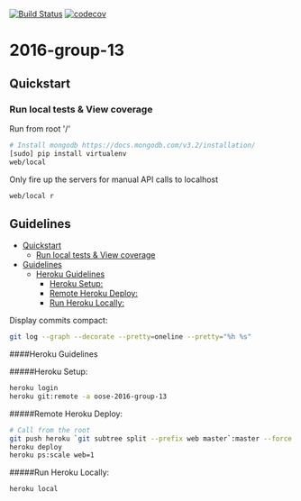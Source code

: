 [![Build Status](https://travis-ci.com/jhu-oose/2016-group-13.svg?token=fuXm9fRdis1gWqh7sYen&branch=master)](https://travis-ci.com/jhu-oose/2016-group-13)
[![codecov](https://codecov.io/gh/mbugrahanc/oose-2016-coverage/branch/master/graph/badge.svg?token=Tika9gx4FK)](https://codecov.io/gh/mbugrahanc/oose-2016-coverage)
# 2016-group-13

## Quickstart
### Run local tests & View coverage
Run from root '/'
```bash
# Install mongodb https://docs.mongodb.com/v3.2/installation/
[sudo] pip install virtualenv
web/local
```
Only fire up the servers for manual API calls to localhost
```bash
web/local r
```

## Guidelines
<!-- TOC START min:2 max:5 link:true update:true -->
  - [Quickstart](#quickstart)
    - [Run local tests & View coverage](#run-local-tests--view-coverage)
  - [Guidelines](#guidelines)
      - [Heroku Guidelines](#heroku-guidelines)
        - [Heroku Setup:](#heroku-setup)
        - [Remote Heroku Deploy:](#remote-heroku-deploy)
        - [Run Heroku Locally:](#run-heroku-locally)

<!-- TOC END -->

Display commits compact:
```bash
git log --graph --decorate --pretty=oneline --pretty="%h %s"
```

####Heroku Guidelines

#####Heroku Setup:
```bash
heroku login  
heroku git:remote -a oose-2016-group-13
```

#####Remote Heroku Deploy:
```bash
# Call from the root
git push heroku `git subtree split --prefix web master`:master --force
heroku deploy
heroku ps:scale web=1
```

#####Run Heroku Locally:
```bash
heroku local
```
